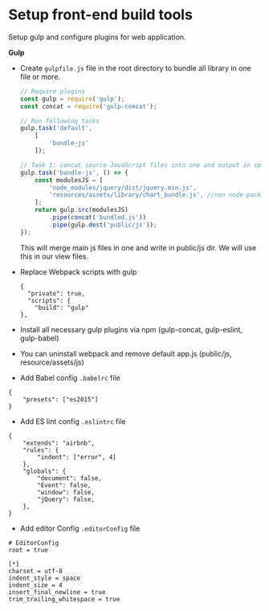 # Setup front-end build tools
Setup gulp and configure plugins for web application.

**Gulp**
- Create `gulpfile.js` file in the root directory to bundle all library in one file or more.
  ```js
  // Require plugins
  const gulp = require('gulp');
  const concat = require('gulp-concat');

  // Run following tasks
  gulp.task('default',
      [
          'bundle-js'
      ]);

  // Task 1: concat source JavaScript files into one and output in specified dir
  gulp.task('bundle-js', () => {
      const modulesJS = [
          'node_modules/jquery/dist/jquery.min.js',
          'resources/assets/library/chart_bundle.js', //non node-package
      ];
      return gulp.src(modulesJS)
          .pipe(concat('bundled.js'))
          .pipe(gulp.dest('public/js'));
  });
  ```
  This will merge main js files in one and write in public/js dir. We will use this
  in our view files.

- Replace Webpack scripts with gulp
  ```
  {
    "private": true,
    "scripts": {
      "build": "gulp"
  },
  ```
- Install all necessary gulp plugins via npm (gulp-concat, gulp-eslint, gulp-babel)
- You can uninstall webpack and remove default app.js (public/js, resource/assets/js)
- Add Babel config `.babelrc` file
```
{
	"presets": ["es2015"]
}
```
- Add ES lint config `.eslintrc` file
```
{
	"extends": "airbnb",
	"rules": {
		"indent": ["error", 4]
	},
	"globals": {
		"document": false,
		"Event": false,
		"window": false,
		"jQuery": false,
	},
}
```
- Add editor Config `.editorConfig` file
```
# EditorConfig
root = true

[*]
charset = utf-8
indent_style = space
indent_size = 4
insert_final_newline = true
trim_trailing_whitespace = true
```
